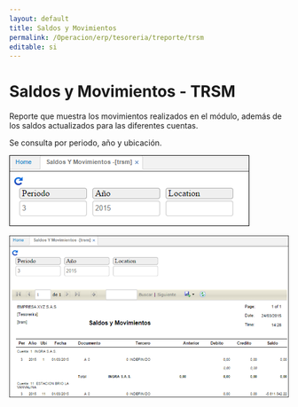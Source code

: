 ```yaml
---
layout: default
title: Saldos y Movimientos
permalink: /Operacion/erp/tesoreria/treporte/trsm
editable: si
---
```


# Saldos y Movimientos - TRSM

Reporte que muestra los movimientos realizados en el módulo, además de los saldos actualizados para las diferentes cuentas.  

Se consulta por periodo, año y ubicación.  

![](TRSM1.png)


![](TRSM2.png)






